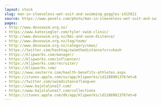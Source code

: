 ```yaml
---
layout: stock
slug: man-in-sleeveless-wet-suit-and-swimming-goggles-1415811
source: https://www.pexels.com/photo/man-in-sleeveless-wet-suit-and-swimming-goggles-1415811/
pages:
- http://www.devoswim.org.nz/
- https://www.kateziegler.com/tyler-swim-clinic/
- http://www.devoswim.org.nz/bmi-and-swim-distance/
- http://www.devoswim.org.nz/tag/team/
- http://www.devoswim.org.nz/category/news/
- https://twitter.com/hashtag/swimthedistance?src=hash
- https://klipworks.com/manager/
- https://klipworks.com/influencer/
- https://klipworks.com/recruiter/
- https://klipworks.com/
- https://www.neuterre.com/health-benefits-athletes.aspx
- https://itunes.apple.com/us/app/klipworks/id1288901376?mt=8
- https://twitter.com/swimdistance?lang=en
- https://www.bajolaluna17.com/
- https://www.bajolaluna17.com/collections
- https://itunes.apple.com/dk/app/klipworks/id1288901376?mt=8
---
```

